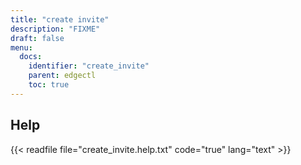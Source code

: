 ```yaml
---
title: "create invite"
description: "FIXME"
draft: false
menu:
  docs:
    identifier: "create_invite"
    parent: edgectl
    toc: true
---
```


## Help

{{< readfile file="create_invite.help.txt" code="true" lang="text" >}}
